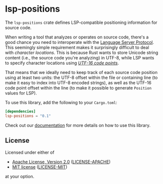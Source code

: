 # lsp-positions

The `lsp-positions` crate defines LSP-compatible positioning information for
source code.

When writing a tool that analyzes or operates on source code, there's a good
chance you need to interoperate with the [Language Server Protocol][lsp].  This
seemingly simple requirement makes it surprisingly difficult to deal with
_character locations_.  This is because Rust wants to store Unicode string
content (i.e., the source code you're analyzing) in UTF-8, while LSP wants to
specify character locations using [_UTF-16 code points_][lsp-utf16].

That means that we ideally need to keep track of each source code position using
at least two units: the UTF-8 offset within the file or containing line (to make
it easy to index into UTF-8 encoded strings), as well as the UTF-16 code point
offset within the line (to make it possible to generate `Position` values for
LSP).

[lsp]: https://microsoft.github.io/language-server-protocol/
[lsp-utf16]: https://microsoft.github.io/language-server-protocol/specifications/specification-current/#textDocuments

To use this library, add the following to your `Cargo.toml`:

``` toml
[dependencies]
lsp-positions = "0.1"
```

Check out our [documentation](https://docs.rs/lsp-positions/) for more details
on how to use this library.

## License

Licensed under either of

  - [Apache License, Version 2.0][apache] ([LICENSE-APACHE](LICENSE-APACHE))
  - [MIT license][mit] ([LICENSE-MIT](LICENSE-MIT))

at your option.

[apache]: http://www.apache.org/licenses/LICENSE-2.0
[mit]: http://opensource.org/licenses/MIT
